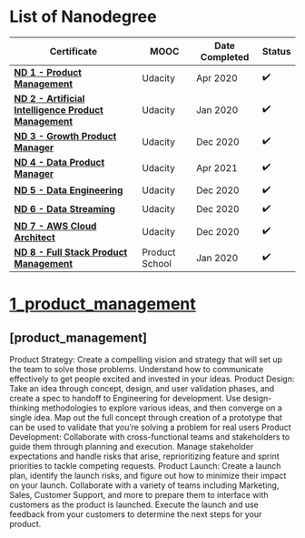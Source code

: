 # List of Nanodegree


Certificate | MOOC | Date Completed | Status |
------------ | ------------- | -------------------- | -------------------- |
**[ND 1 - Product Management](1_product_management)**  | Udacity | Apr 2020 | :heavy_check_mark:
**[ND 2 - Artificial Intelligence Product Management](2_Artificial_Intelligence_Product_Management)**  | Udacity | Jan 2020 | :heavy_check_mark:
**[ND 3 - Growth Product Manager](3_Growth_Product_Manager)** | Udacity | Dec 2020| :heavy_check_mark:
**[ND 4 - Data Product Manager](4_Data_Product_Manager)**| Udacity | Apr 2021 | :heavy_check_mark:
**[ND 5 - Data Engineering](5_Data_Engineering)**| Udacity | Dec 2020 | :heavy_check_mark:
**[ND 6 - Data Streaming](6_Data_Streaming)**| Udacity | Dec 2020 | :heavy_check_mark:
**[ND 7 - AWS Cloud Architect](7_AWS_Cloud_Architect)**| Udacity | Dec 2020 | :heavy_check_mark:
**[ND 8 - Full Stack Product Management](8_Full_Stack_Product_Management)**| Product School | Jan 2020 | :heavy_check_mark:

# [1_product_management](#product_management)

## [product_management] 
Product Strategy:
Create a compelling vision and strategy that will set up the team to solve those problems. Understand how to communicate effectively to get people excited and invested in your ideas.
Product Design:
Take an idea through concept, design, and user validation phases, and create a spec to handoff to Engineering for development. Use design-thinking methodologies to explore various ideas, and then converge on a single idea. Map out the full concept through creation of a prototype that can be used to validate that you’re solving a problem for real users
Product Development:
Collaborate with cross-functional teams and stakeholders to guide them through planning and execution. Manage stakeholder expectations and handle risks that arise, reprioritizing feature and sprint priorities to tackle competing requests.
Product Launch:
Create a launch plan, identify the launch risks, and figure out how to minimize their impact on your launch. 
Collaborate with a variety of teams including Marketing, Sales, Customer Support, and more to prepare them to interface with customers as the product is launched. Execute the launch and use feedback from your customers to determine the next steps for your product.
